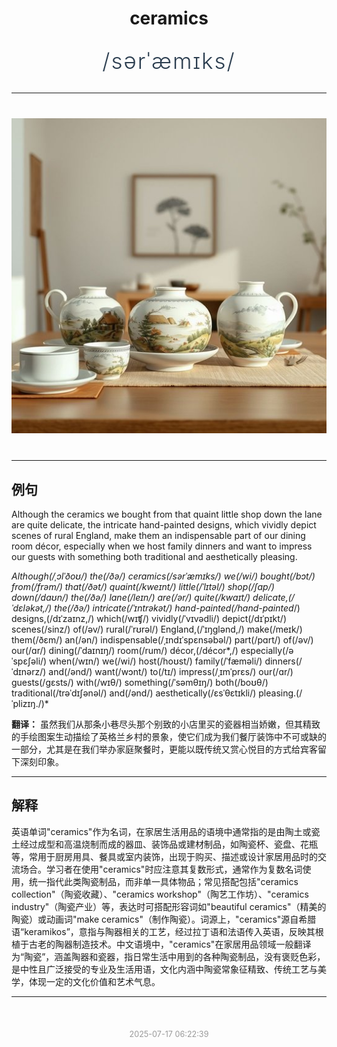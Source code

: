 <div align="center">

# ceramics

<div style="margin: 30px 0;">
<h1 style="font-size: 2.5em; font-weight: 300; letter-spacing: 2px; margin: 0; color: #2c3e50;">
/sərˈæmɪks/
</h1>
</div>

</div>

---

<div align="center" style="margin: 40px 0;">

![ceramics](images/ceramics.png)

</div>

---

## 例句

Although the ceramics we bought from that quaint little shop down the lane are quite delicate, the intricate hand-painted designs, which vividly depict scenes of rural England, make them an indispensable part of our dining room décor, especially when we host family dinners and want to impress our guests with something both traditional and aesthetically pleasing.

*Although(/ˌɔlˈðoʊ/) the(/ðə/) ceramics(/sərˈæmɪks/) we(/wi/) bought(/bɔt/) from(/frəm/) that(/ðət/) quaint(/kweɪnt/) little(/ˈlɪtəl/) shop(/ʃɑp/) down(/daʊn/) the(/ðə/) lane(/leɪn/) are(/ər/) quite(/kwaɪt/) delicate,(/ˈdɛləkət,/) the(/ðə/) intricate(/ˈɪntrəkət/) hand-painted(/hand-painted*/) designs,(/dɪˈzaɪnz,/) which(/wɪʧ/) vividly(/ˈvɪvədli/) depict(/dɪˈpɪkt/) scenes(/sinz/) of(/əv/) rural(/ˈrʊrəl/) England,(/ˈɪŋglənd,/) make(/meɪk/) them(/ðɛm/) an(/ən/) indispensable(/ˌɪndɪˈspɛnsəbəl/) part(/pɑrt/) of(/əv/) our(/ɑr/) dining(/ˈdaɪnɪŋ/) room(/rum/) décor,(/décor*,/) especially(/əˈspɛʃəli/) when(/wɪn/) we(/wi/) host(/hoʊst/) family(/ˈfæməli/) dinners(/ˈdɪnərz/) and(/ənd/) want(/wɔnt/) to(/tɪ/) impress(/ˌɪmˈprɛs/) our(/ɑr/) guests(/gɛsts/) with(/wɪθ/) something(/ˈsəmθɪŋ/) both(/boʊθ/) traditional(/trəˈdɪʃənəl/) and(/ənd/) aesthetically(/ɛsˈθɛtɪkli/) pleasing.(/ˈplizɪŋ./)*

**翻译：** 虽然我们从那条小巷尽头那个别致的小店里买的瓷器相当娇嫩，但其精致的手绘图案生动描绘了英格兰乡村的景象，使它们成为我们餐厅装饰中不可或缺的一部分，尤其是在我们举办家庭聚餐时，更能以既传统又赏心悦目的方式给宾客留下深刻印象。

---

## 解释

英语单词"ceramics"作为名词，在家居生活用品的语境中通常指的是由陶土或瓷土经过成型和高温烧制而成的器皿、装饰品或建材制品，如陶瓷杯、瓷盘、花瓶等，常用于厨房用具、餐具或室内装饰，出现于购买、描述或设计家居用品时的交流场合。学习者在使用"ceramics"时应注意其复数形式，通常作为复数名词使用，统一指代此类陶瓷制品，而非单一具体物品；常见搭配包括"ceramics collection"（陶瓷收藏）、"ceramics workshop"（陶艺工作坊）、"ceramics industry"（陶瓷产业）等，表达时可搭配形容词如"beautiful ceramics"（精美的陶瓷）或动画词"make ceramics"（制作陶瓷）。词源上，"ceramics"源自希腊语“keramikos”，意指与陶器相关的工艺，经过拉丁语和法语传入英语，反映其根植于古老的陶器制造技术。中文语境中，"ceramics"在家居用品领域一般翻译为“陶瓷”，涵盖陶器和瓷器，指日常生活中用到的各种陶瓷制品，没有褒贬色彩，是中性且广泛接受的专业及生活用语，文化内涵中陶瓷常象征精致、传统工艺与美学，体现一定的文化价值和艺术气息。


---

<div align="center" style="margin-top: 50px;">
<small style="color: #999; font-size: 0.9em;">2025-07-17 06:22:39</small>
</div>

